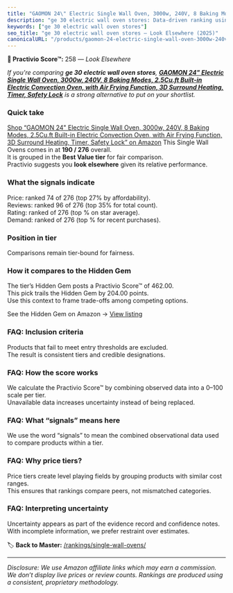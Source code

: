 ```yaml
---
title: "GAOMON 24\" Electric Single Wall Oven, 3000w, 240V, 8 Baking Modes, 2.5Cu.ft Built-in Electric Convection Oven, with Air Frying Function, 3D Surround Heating, Timer, Safety Lock"
description: "ge 30 electric wall oven stores: Data-driven ranking using the Practivio Score™. Positioned by quality, value, demand, findability, momentum."
keywords: ["ge 30 electric wall oven stores"]
seo_title: "ge 30 electric wall oven stores — Look Elsewhere (2025)"
canonicalURL: "/products/gaomon-24-electric-single-wall-oven-3000w-240v-8-baking-modes-25cuft-built-in-electric-convection-oven-with-air-frying-function-3d-surround-heating-timer-safety-lock-B0DMVW19CZ/"
---
```


**🚫 Practivio Score™:** 258 — _Look Elsewhere_


*If you're comparing **ge 30 electric wall oven stores**, **[GAOMON 24" Electric Single Wall Oven, 3000w, 240V, 8 Baking Modes, 2.5Cu.ft Built-in Electric Convection Oven, with Air Frying Function, 3D Surround Heating, Timer, Safety Lock](https://www.amazon.com/dp/B0DMVW19CZ?tag=practivio-20)** is a strong alternative to put on your shortlist.*
### Quick take
[Shop “GAOMON 24" Electric Single Wall Oven, 3000w, 240V, 8 Baking Modes, 2.5Cu.ft Built-in Electric Convection Oven, with Air Frying Function, 3D Surround Heating, Timer, Safety Lock” on Amazon](https://www.amazon.com/dp/B0DMVW19CZ?tag=practivio-20)
This Single Wall Ovens comes in at **190 / 276** overall.  
It is grouped in the **Best Value tier** for fair comparison.  
Practivio suggests you **look elsewhere** given its relative performance.

### What the signals indicate
Price: ranked 74 of 276 (top 27% by affordability).  
Reviews: ranked 96 of 276 (top 35% for total count).  
Rating: ranked  of 276 (top % on star average).  
Demand: ranked  of 276 (top % for recent purchases).

### Position in tier
Comparisons remain tier-bound for fairness.

### How it compares to the Hidden Gem
The tier’s Hidden Gem posts a Practivio Score™ of 462.00.  
This pick trails the Hidden Gem by 204.00 points.  
Use this context to frame trade-offs among competing options.  

See the Hidden Gem on Amazon → [View listing](https://www.amazon.com/dp/B07D1KQ9HF?tag=practivio-20)

### FAQ: Inclusion criteria
Products that fail to meet entry thresholds are excluded.  
The result is consistent tiers and credible designations.

### FAQ: How the score works
We calculate the Practivio Score™ by combining observed data into a 0–100 scale per tier.  
Unavailable data increases uncertainty instead of being replaced.

### FAQ: What “signals” means here
We use the word “signals” to mean the combined observational data used to compare products within a tier.

### FAQ: Why price tiers?
Price tiers create level playing fields by grouping products with similar cost ranges.  
This ensures that rankings compare peers, not mismatched categories.

### FAQ: Interpreting uncertainty
Uncertainty appears as part of the evidence record and confidence notes.  
With incomplete information, we prefer restraint over estimates.


🏷️ **Back to Master:** [/rankings/single-wall-ovens/](/rankings/single-wall-ovens/)

---
_Disclosure: We use Amazon affiliate links which may earn a commission. We don’t display live prices or review counts. Rankings are produced using a consistent, proprietary methodology._
